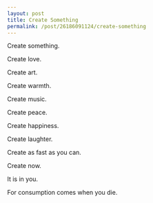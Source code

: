 ```yaml
--- 
layout: post 
title: Create Something 
permalink: /post/26186091124/create-something 
--- 
```


Create something.

Create love.

Create art.

Create warmth.

Create music.

Create peace.

Create happiness.

Create laughter.

Create as fast as you can.

Create now.

It is in you.

For consumption comes when you die.
